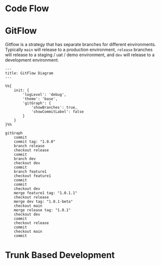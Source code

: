 # Code Flow

# GitFlow
Gitflow is a strategy that has separate branches for different environments. Typically `main` will release to a production environment, `release` branches will release to a staging / uat / demo environment, and `dev` will release to a development environment.

```mermaid
---
title: GitFlow Diagram
---

%%{
    init: {
        'logLevel': 'debug',
        'theme': 'base',
        'gitGraph': {
            'showBranches': true,
            'showCommitLabel': false
        }
    }
}%%

gitGraph
    commit
    commit tag: "1.0.0"
    branch release
    checkout release
    commit
    branch dev
    checkout dev
    commit
    branch feature1
    checkout feature1
    commit
    commit
    checkout dev
    merge feature1 tag: "1.0.1.1"
    checkout release
    merge dev tag: "1.0.1-beta"
    checkout main
    merge release tag: "1.0.1"
    checkout dev
    commit
    checkout release
    commit
    checkout main
    commit
```

# Trunk Based Development